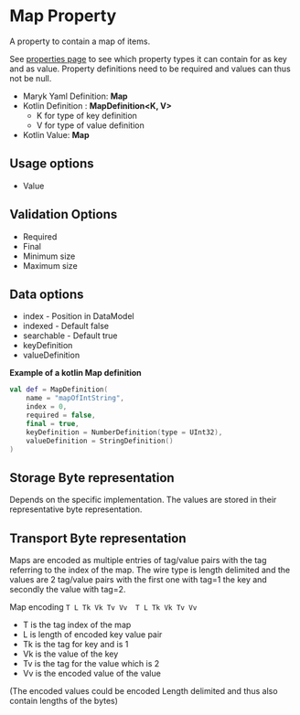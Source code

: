 # Map Property
A property to contain a map of items. 

See [properties page](properties.md) to see which property types it can contain for
as key and as value. Property definitions need to be required and values can thus not
be null.

- Maryk Yaml Definition: **Map**
- Kotlin Definition : **MapDefinition<K, V>** 
    - K for type of key definition 
    - V for type of value definition
- Kotlin Value: **Map**

## Usage options
- Value

## Validation Options
- Required
- Final
- Minimum size
- Maximum size


## Data options
- index - Position in DataModel 
- indexed - Default false
- searchable - Default true
- keyDefinition
- valueDefinition

**Example of a kotlin Map definition**
```kotlin
val def = MapDefinition(
    name = "mapOfIntString",
    index = 0,
    required = false,
    final = true,
    keyDefinition = NumberDefinition(type = UInt32),
    valueDefinition = StringDefinition()
)
```

## Storage Byte representation
Depends on the specific implementation. The values are stored in their representative byte 
representation.

## Transport Byte representation
Maps are encoded as multiple entries of tag/value pairs with the tag referring to the index
of the map. The wire type is length delimited and the values are 2 tag/value pairs with the
first one with tag=1 the key and secondly the value with tag=2.

Map encoding
``` T L Tk Vk Tv Vv  T L Tk Vk Tv Vv ```

- T is the tag index of the map
- L is length of encoded key value pair
- Tk is the tag for key and is 1
- Vk is the value of the key
- Tv is the tag for the value which is 2
- Vv is the encoded value of the value

(The encoded values could be encoded Length delimited and thus also contain lengths of the bytes)
